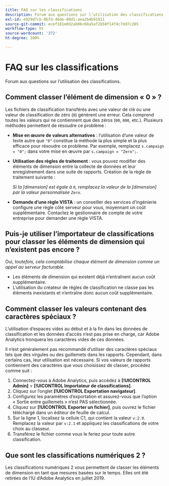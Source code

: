 ```yaml
---
title: FAQ sur les classifications
description: Forum aux questions sur l’utilisation des classifications.
exl-id: e929d7cb-0bfd-46de-88d1-aea2b4b91911
source-git-commit: ecef181e0d2ab06c68a5af2b50f14f4c7dd7c285
workflow-type: ht
source-wordcount: '372'
ht-degree: 100%

---
```


# FAQ sur les classifications

Forum aux questions sur l’utilisation des classifications.

## Comment classer l’élément de dimension « 0 » ?

Les fichiers de classification transférés avec une valeur de clé ou une valeur de classification de zéro (`0`) génèrent une erreur. Cela comprend toutes les valeurs qui ne contiennent que des zéros (`00`, `000`, etc.). Plusieurs méthodes permettent de résoudre ce problème :

* **Mise en œuvre de valeurs alternatives** : l’utilisation d’une valeur de texte autre que `"0"` constitue la méthode la plus simple et la plus efficace pour résoudre ce problème. Par exemple, remplacez `s.campaign = "0";` dans votre mise en œuvre par `s.campaign = "Zero";`.

* **Utilisation des règles de traitement** : vous pouvez modifier des éléments de dimension entre la collecte de données et leur enregistrement dans une suite de rapports. Création de la règle de traitement suivante :

   *Si la [dimension] est égale à `0`, remplacez la valeur de la [dimension] par la valeur personnalisée `Zero`.*

* **Demande d’une règle VISTA** : un conseiller des services d’ingénierie configure une règle côté serveur pour vous, moyennant un coût supplémentaire. Contactez le gestionnaire de compte de votre entreprise pour demander une règle VISTA.

## Puis-je utiliser l’importateur de classifications pour classer les éléments de dimension qui n’existent pas encore ?

Oui, *toutefois, cela comptabilise chaque élément de dimension comme un appel au serveur facturable.*

* Les éléments de dimension qui existent déjà n’entraînent aucun coût supplémentaire.
* L’utilisation du créateur de règles de classification ne classe pas les éléments inexistants et n’entraîne donc aucun coût supplémentaire.

## Comment classer les valeurs contenant des caractères spéciaux ?

L’utilisation d’espaces vides au début et à la fin dans les données de classification et les données d’accès n’est pas prise en charge, car Adobe Analytics tronquera les caractères vides de ces données.

Il n’est généralement pas recommandé d’utiliser des caractères spéciaux tels que des virgules ou des guillemets dans les rapports. Cependant, dans certains cas, leur utilisation est nécessaire. Si vos valeurs de rapports contiennent des caractères que vous choisissez de classer, procédez comme suit :

1. Connectez-vous à Adobe Analytics, puis accédez à **[!UICONTROL Admin]** > **[!UICONTROL Importateur de classifications]**.
2. Cliquez sur l’onglet **[!UICONTROL Exportation navigateur]**.
3. Configurez les paramètres d’exportation et assurez-vous que l’option « Sortie entre guillemets » n’est PAS sélectionnée.
4. Cliquez sur **[!UICONTROL Exporter un fichier]**, puis ouvrez le fichier téléchargé dans un éditeur de feuille de calcul.
5. Sur la ligne 1, localisez la cellule C1, qui contient la valeur `v:2.0`. Remplacez la valeur par `v:2.1` et appliquez les classifications de votre choix au classeur.
6. Transférez le fichier comme vous le feriez pour toute autre classification.

## Que sont les classifications numériques 2 ?

Les classifications numériques 2 vous permettent de classer les éléments de dimension en tant que mesures basées sur le temps. Elles ont été retirées de l’IU d’Adobe Analytics en juillet 2019.
